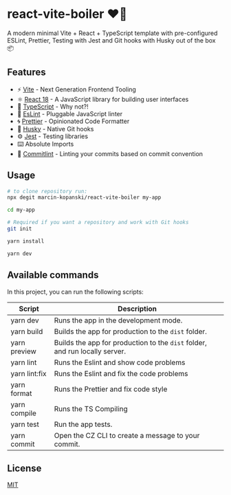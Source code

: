 # react-vite-boiler ❤️‍🔥

A modern minimal Vite + React + TypeScript template with pre-configured ESLint, Prettier, Testing with Jest and Git hooks with Husky out of the box 📦

## Features

- ⚡️ [Vite](https://vitejs.dev/) - Next Generation Frontend Tooling
- ⚛️ [React 18](https://reactjs.org/) - A JavaScript library for building user interfaces
- 💎 [TypeScript](https://www.typescriptlang.org/) - Why not?!
- 🔨 [EsLint](https://eslint.org/) - Pluggable JavaScript linter
- 🌀 [Prettier](https://prettier.io) - Opinionated Code Formatter
- 🐺 [Husky](https://github.com/typicode/husky) - Native Git hooks
- ⚙️ [Jest](https://jestjs.io/) - Testing libraries
- ⌨️ Absolute Imports
- 📑 [Commitlint](https://commitlint.js.org/) - Linting your commits based on commit convention

## Usage

```bash
# to clone repository run:
npx degit marcin-kopanski/react-vite-boiler my-app

cd my-app

# Required if you want a repository and work with Git hooks
git init

yarn install

yarn dev
```

## Available commands

<p>In this project, you can run the following scripts:</p>

| Script        | Description                                                                 |
| ------------- | --------------------------------------------------------------------------- |
| yarn dev      | Runs the app in the development mode.                                       |
| yarn build    | Builds the app for production to the `dist` folder.                         |
| yarn preview  | Builds the app for production to the `dist` folder, and run locally server. |
| yarn lint     | Runs the Eslint and show code problems                                      |
| yarn lint:fix | Runs the Eslint and fix the code problems                                   |
| yarn format   | Runs the Prettier and fix code style                                        |
| yarn compile  | Runs the TS Compiling                                                       |
| yarn test     | Run the app tests.                                                          |
| yarn commit   | Open the CZ CLI to create a message to your commit.                         |

## License

[MIT](https://choosealicense.com/licenses/mit/)
